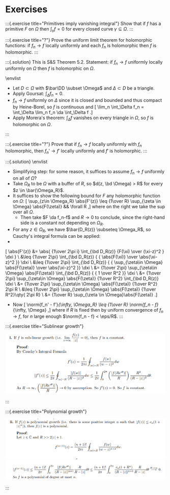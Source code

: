 # Exercises

:::{.exercise title="Primitives imply vanishing integral"}
Show that if $f$ has a primitive $F$ on $\Omega$ then $\int_\gamma f = 0$ for every closed curve $\gamma \subseteq \Omega$.
:::

:::{.exercise title="?"}
Prove the uniform limit theorem for holomorphic functions: if $f_n\to f$ locally uniformly and each $f_n$ is holomorphic then $f$ is holomorphic.
:::

:::{.solution}
This is S&S Theorem 5.2.
Statement: if $f_n\to f$ uniformly locally uniformly on $\Omega$ then $f$ is holomorphic on $\Omega$.

\envlist

- Let $D \subset \Omega$ with $\bar\DD \subset \Omega$ and $\Delta \subset D$ be a triangle.
- Apply Goursat: $\int_\Delta f_n = 0$.
- $f_n\to f$ uniformly on $\Delta$ since it is closed and bounded and thus compact by Heine-Borel, so $f$ is continuous and
\[
\lim_n \int_\Delta f_n = \int_\Delta \lim_n f_n \da \int_\Delta f
.\]
- Apply Morera's theorem: $\int_\Delta f$ vanishes on every triangle in $\Omega$, so $f$ is holomorphic on $\Omega$.

:::

:::{.exercise title="?"}
Prove that if $f_n\to f$ locally uniformly with $f_n$ holomorphic, then $f_n'\to f'$ locally uniformly and $f'$ is holomorphic.
:::

:::{.solution}
\envlist

- Simplifying step: for some reason, it suffices to assume $f_n\to f$ uniformly on all of $\Omega$?
- Take $\Omega_R$ to be $\Omega$ with a buffer of $R$, so $d(z, \bd \Omega) > R$ for every $z \in \bar{\Omega_R}$.
- It suffices to show the following bound for $F$ any holomorphic function on $\Omega$:
\[
\sup_{z\in \Omega_R} \abs{F'(z)} \leq {1\over R} \sup_{\zeta \in \Omega} \abs{F(\zeta)} && \forall R
,\]
where on the right we take the sup over all $\Omega$.
  - Then take $F \da f_n-f$ and $R\to 0$ to conclude, since the right-hand side is a constant not depending on $\Omega_R$.
- For any $z\in \Omega_R$, we have $\bar{D_R(z)} \subseteq \Omega_R$, so Cauchy's integral formula can be applied:
-
\[
\abs{F'(z)} 
&= \abs{ {1\over 2\pi i} \int_{\bd D_R(z)} {F(\xi) \over (\xi-z)^2 } \dxi  } \\
&\leq {1\over 2\pi} \int_{\bd D_R(z)} { { \abs{F(\xi)} \over \abs{\xi-z}^2 }} \dxi   \\
&\leq {1\over 2\pi} \int_{\bd D_R(z)} { { \sup_{\zeta\in \Omega} \abs{F(\zeta)} \over \abs{\xi-z}^2 }} \dxi   \\
&= {1\over 2\pi} \sup_{\zeta\in \Omega} \abs{F(\zeta)}  \int_{\bd D_R(z)} { { 1 \over R^2 }} \dxi   \\
&= {1\over 2\pi} \sup_{\zeta\in \Omega} \abs{F(\zeta)}  {1\over R^2} \int_{\bd D_R(z)} \dxi   \\
&= {1\over 2\pi} \sup_{\zeta\in \Omega} \abs{F(\zeta)}  {1\over R^2} 2\pi R   \\
&\leq {1\over 2\pi} \sup_{\zeta\in \Omega} \abs{F(\zeta)}  {1\over R^2}\qty{ 2\pi R}   \\
&= {1\over R} \sup_{\zeta \in \Omega}\abs{F(\zeta)}
.\]

- Now
\[
\norm{f_n' - f'}_{\infty, \Omega_R} \leq {1\over R} \norm{f_n - f}_{\infty, \Omega}
,\]
where if $R$ is fixed then by uniform convergence of $f_n\to f$, for $n$ large enough $\norm{f_n - f} < \eps/R$.
:::

:::{.exercise title="Sublinear growth"}

![](figures/2021-12-14_16-52-03.png)

:::

:::{.exercise title="Polynomial growth"}

![](figures/2021-12-14_16-52-37.png)
![](figures/2021-12-14_16-52-44.png)

:::

